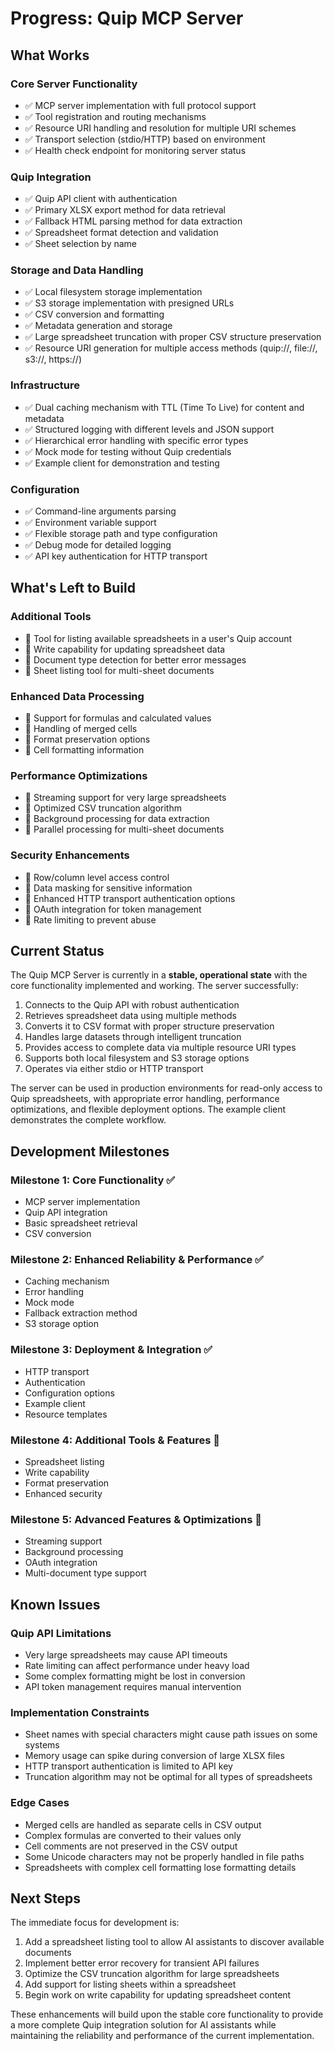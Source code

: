 # Progress: Quip MCP Server

## What Works

### Core Server Functionality
- ✅ MCP server implementation with full protocol support
- ✅ Tool registration and routing mechanisms
- ✅ Resource URI handling and resolution for multiple URI schemes
- ✅ Transport selection (stdio/HTTP) based on environment
- ✅ Health check endpoint for monitoring server status

### Quip Integration
- ✅ Quip API client with authentication
- ✅ Primary XLSX export method for data retrieval
- ✅ Fallback HTML parsing method for data extraction
- ✅ Spreadsheet format detection and validation
- ✅ Sheet selection by name

### Storage and Data Handling
- ✅ Local filesystem storage implementation
- ✅ S3 storage implementation with presigned URLs
- ✅ CSV conversion and formatting
- ✅ Metadata generation and storage
- ✅ Large spreadsheet truncation with proper CSV structure preservation
- ✅ Resource URI generation for multiple access methods (quip://, file://, s3://, https://)

### Infrastructure
- ✅ Dual caching mechanism with TTL (Time To Live) for content and metadata
- ✅ Structured logging with different levels and JSON support
- ✅ Hierarchical error handling with specific error types
- ✅ Mock mode for testing without Quip credentials
- ✅ Example client for demonstration and testing

### Configuration
- ✅ Command-line arguments parsing
- ✅ Environment variable support
- ✅ Flexible storage path and type configuration
- ✅ Debug mode for detailed logging
- ✅ API key authentication for HTTP transport

## What's Left to Build

### Additional Tools
- 🔄 Tool for listing available spreadsheets in a user's Quip account
- 🔄 Write capability for updating spreadsheet data
- 🔄 Document type detection for better error messages
- 🔄 Sheet listing tool for multi-sheet documents

### Enhanced Data Processing
- 🔄 Support for formulas and calculated values
- 🔄 Handling of merged cells
- 🔄 Format preservation options
- 🔄 Cell formatting information

### Performance Optimizations
- 🔄 Streaming support for very large spreadsheets
- 🔄 Optimized CSV truncation algorithm
- 🔄 Background processing for data extraction
- 🔄 Parallel processing for multi-sheet documents

### Security Enhancements
- 🔄 Row/column level access control
- 🔄 Data masking for sensitive information
- 🔄 Enhanced HTTP transport authentication options
- 🔄 OAuth integration for token management
- 🔄 Rate limiting to prevent abuse

## Current Status

The Quip MCP Server is currently in a **stable, operational state** with the core functionality implemented and working. The server successfully:

1. Connects to the Quip API with robust authentication
2. Retrieves spreadsheet data using multiple methods
3. Converts it to CSV format with proper structure preservation
4. Handles large datasets through intelligent truncation
5. Provides access to complete data via multiple resource URI types
6. Supports both local filesystem and S3 storage options
7. Operates via either stdio or HTTP transport

The server can be used in production environments for read-only access to Quip spreadsheets, with appropriate error handling, performance optimizations, and flexible deployment options. The example client demonstrates the complete workflow.

## Development Milestones

### Milestone 1: Core Functionality ✅
- MCP server implementation
- Quip API integration
- Basic spreadsheet retrieval
- CSV conversion

### Milestone 2: Enhanced Reliability & Performance ✅
- Caching mechanism
- Error handling
- Mock mode
- Fallback extraction method
- S3 storage option

### Milestone 3: Deployment & Integration ✅
- HTTP transport
- Authentication
- Configuration options
- Example client
- Resource templates

### Milestone 4: Additional Tools & Features 🔄
- Spreadsheet listing
- Write capability
- Format preservation
- Enhanced security

### Milestone 5: Advanced Features & Optimizations 🔄
- Streaming support
- Background processing
- OAuth integration
- Multi-document type support

## Known Issues

### Quip API Limitations
- Very large spreadsheets may cause API timeouts
- Rate limiting can affect performance under heavy load
- Some complex formatting might be lost in conversion
- API token management requires manual intervention

### Implementation Constraints
- Sheet names with special characters might cause path issues on some systems
- Memory usage can spike during conversion of large XLSX files
- HTTP transport authentication is limited to API key
- Truncation algorithm may not be optimal for all types of spreadsheets

### Edge Cases
- Merged cells are handled as separate cells in CSV output
- Complex formulas are converted to their values only
- Cell comments are not preserved in the CSV output
- Some Unicode characters may not be properly handled in file paths
- Spreadsheets with complex cell formatting lose formatting details

## Next Steps

The immediate focus for development is:

1. Add a spreadsheet listing tool to allow AI assistants to discover available documents
2. Implement better error recovery for transient API failures
3. Optimize the CSV truncation algorithm for large spreadsheets
4. Add support for listing sheets within a spreadsheet
5. Begin work on write capability for updating spreadsheet content

These enhancements will build upon the stable core functionality to provide a more complete Quip integration solution for AI assistants while maintaining the reliability and performance of the current implementation.
